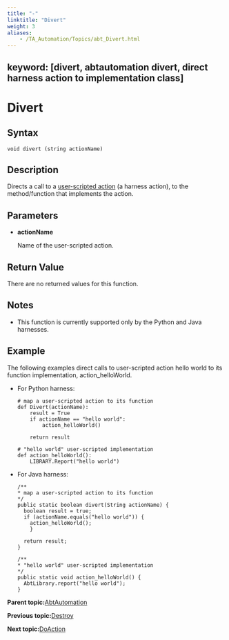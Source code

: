 ```yaml
--- 
title: "-"
linktitle: "Divert"
weight: 3
aliases: 
    - /TA_Automation/Topics/abt_Divert.html
---
```

keyword: [divert, abtautomation divert, direct harness action to implementation class]
---

# Divert

## Syntax

`void divert (string actionName)`

## Description

Directs a call to a [user-scripted action](/TA_Tutorials/Topics/Invoking_a_harness_action.html) \(a harness action\), to the method/function that implements the action.

## Parameters

-   **actionName**

    Name of the user-scripted action.


## Return Value

There are no returned values for this function.

## Notes

-   This function is currently supported only by the Python and Java harnesses.

## Example

The following examples direct calls to user-scripted action hello world to its function implementation, action\_helloWorld.

-   For Python harness:

    ```
    # map a user-scripted action to its function
    def Divert(actionName):
        result = True
        if actionName == "hello world":
            action_helloWorld()
        
        return result
    
    # "hello world" user-scripted implementation
    def action_helloWorld():
        LIBRARY.Report("hello world")
    ```

-   For Java harness:

    ```
    /**
    * map a user-scripted action to its function
    */
    public static boolean divert(String actionName) {
      boolean result = true;
      if (actionName.equals("hello world")) { 
        action_helloWorld();
        }
        
      return result;
    }
    
    /**
    * "hello world" user-scripted implementation
    */
    public static void action_helloWorld() {
      AbtLibrary.report("hello world");
    }
    ```


**Parent topic:**[AbtAutomation](/TA_Automation/Topics/abt_AbtAutomation.html)

**Previous topic:**[Destroy](/TA_Automation/Topics/abt_Destroy.html)

**Next topic:**[DoAction](/TA_Automation/Topics/abt_DoAction.html)

